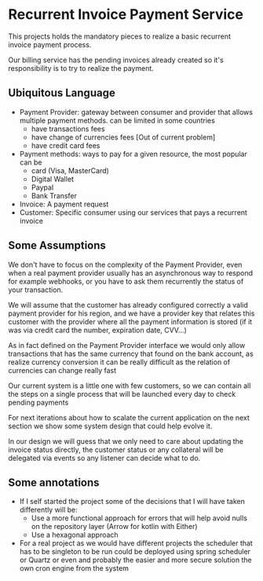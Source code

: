 # Recurrent Invoice Payment Service

This projects holds the mandatory pieces to realize a basic recurrent invoice payment process.

Our billing service has the pending invoices already created so it's responsibility is to try to realize the payment.

## Ubiquitous Language

- Payment Provider: gateway between consumer and provider that allows multiple payment methods.
can be limited in some countries
  - have transactions fees
  - have change of currencies fees [Out of current problem]
  - have credit card fees
- Payment methods: ways to pay for a given resource, the most popular can be
  - card (Visa, MasterCard)
  - Digital Wallet
  - Paypal
  - Bank Transfer
- Invoice: A payment request
- Customer: Specific consumer using our services that pays a recurrent invoice


## Some Assumptions

We don't have to focus on the complexity of the Payment Provider, even when a real
payment provider usually has an asynchronous way to respond for example
webhooks, or you have to ask them recurrently the status of your transaction.

We will assume that the customer has already configured correctly a valid payment provider for his region,
and we have a provider key that relates this customer with the provider where all the
payment information is stored (if it was via credit card the number, expiration date, CVV...)

As in fact defined on the Payment Provider interface we would only allow transactions 
that has the same currency that found on the bank account, as realize currency conversion
it can be really difficult as the relation of currencies can change really fast

Our current system is a little one with few customers, so we can contain all the 
steps on a single process that will be launched every day to check pending payments

For next iterations about how to scalate the current application on the next section 
we show some system design that could help evolve it.

In our design we will guess that we only need to care about updating the invoice status directly, the customer
status or any collateral will be delegated via events so any listener can decide what to do.


## Some annotations

- If I self started the project some of the decisions that I will have taken differently will be:
  - Use a more functional approach for errors that will help avoid nulls on the repository layer (Arrow for kotlin with Either)
  - Use a hexagonal approach
- For a real project as we would have different projects the scheduler that has to be singleton to be run could be deployed using spring 
  scheduler or Quartz or even and probably the easier and more secure solution the own cron engine from the system 




